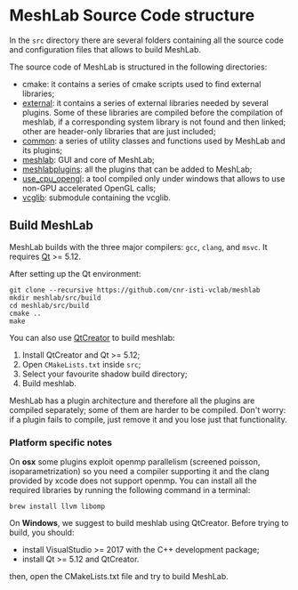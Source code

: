 # MeshLab Source Code structure

In the `src` directory there are several folders containing all the source code and configuration files that allows to build MeshLab.

The source code of MeshLab is structured in the following directories:

 * cmake: it contains a series of cmake scripts used to find external libraries;
 * [external](https://github.com/cnr-isti-vclab/meshlab/tree/master/src/external): it contains a series of external libraries needed by several plugins. Some of these libraries are compiled before the compilation of meshlab, if a corresponding system library is not found and then linked; other are header-only libraries that are just included;
 * [common](https://github.com/cnr-isti-vclab/meshlab/tree/master/src/common): a series of utility classes and functions used by MeshLab and its plugins;
 * [meshlab](https://github.com/cnr-isti-vclab/meshlab/tree/master/src/meshlab): GUI and core of MeshLab;
 * [meshlabplugins](https://github.com/cnr-isti-vclab/meshlab/tree/master/src/meshlabplugins): all the plugins that can be added to MeshLab;
 * [use_cpu_opengl](https://github.com/cnr-isti-vclab/meshlab/tree/master/src/use_cpu_opengl): a tool compiled only under windows that allows to use non-GPU accelerated OpenGL calls;
 * [vcglib](https://github.com/cnr-isti-vclab/meshlab/tree/master/src/vcglib): submodule containing the vcglib.

## Build MeshLab

MeshLab builds with the three major compilers: `gcc`, `clang`, and `msvc`. It requires [Qt](https://www.qt.io/) >= 5.12.

After setting up the Qt environment:

	git clone --recursive https://github.com/cnr-isti-vclab/meshlab
	mkdir meshlab/src/build
	cd meshlab/src/build
    cmake ..
    make


You can also use [QtCreator](https://www.qt.io/product) to build meshlab:

1. Install QtCreator and Qt >= 5.12;
2. Open `CMakeLists.txt` inside `src`;
3. Select your favourite shadow build directory;
4. Build meshlab.

MeshLab has a plugin architecture and therefore all the plugins are compiled separately; some of them are harder to be compiled. Don't worry: if a plugin fails to compile, just remove it and you lose just that functionality.

### Platform specific notes
On __osx__ some plugins exploit openmp parallelism (screened poisson, isoparametrization) so you need a compiler supporting it and the clang provided by xcode does not support openmp. You can install all the required libraries by running the following command in a terminal:

	brew install llvm libomp

On __Windows__, we suggest to build meshlab using QtCreator. Before trying to build, you should:

 * install VisualStudio >= 2017 with the C++ development package;
 * install Qt >= 5.12 and QtCreator.

then, open the CMakeLists.txt file and try to build MeshLab.
